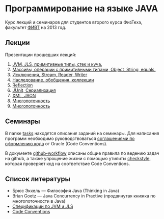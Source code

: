 # Программирование на языке JAVA

Курс лекций и семинаров для студентов второго курса ФизТеха, факультет
[ФИВТ](http://fivt.fizteh.ru) на 2013 год.

## Лекции
Презентации прошедших лекций:

1. [JVM, JLS, примитивные типы, стек и куча.](http://yadi.sk/d/GwdopKUI9JLnY)
2. [Массивы, операции с примитивными типами, Object, String, equals.](http://yadi.sk/d/2rGRP3Cy9JMiM)
3. [Исключения, Stream, Reader, Writer](http://yadi.sk/d/4qdRI4fOA3THz)
4. [Наследование, обобщения, коллекции](http://yadi.sk/d/0kYMQiNhA3TWo)
5. [Reflection](http://yadi.sk/d/C2I7P9igAToCA)
6. [JUnit, Сериализация](http://yadi.sk/d/cPNVV8f6Apt7D)
7. [XML, JSON](http://yadi.sk/d/4GIQOjFHBGDnz)
8. [Многопоточность](http://yadi.sk/d/NZgImdpzByxnP)
9. [Многопоточность](http://yadi.sk/d/jIKk9vuVByxnq)

## Семинары
В папке [tasks](tasks) находятся описания заданий на
семинары. Для написания программ необходимо руководствоваться [соглашениями
по оформлению кода](http://www.oracle.com/technetwork/java/codeconv-138413.html)
от Oracle (Code Conventions).

В документе [github-workflow](github-workflow.md) описаны
общие правила по ведению задач на github, а также упрощение жизни с помощью утилиты
[checkstyle](http://checkstyle.sourceforge.net/), которая проверяет код на соответствие
Code Conventions.

## Список литературы
* Брюс Эккель &mdash; Философия Java  (Thinking in Java)
* Brian Goetz &mdash; Java Concurrency in Practive (продвинутая книжка
по многопоточности в Java)
* [Спецификации по JVM и JLS](http://docs.oracle.com/javase/specs/index.html)
* [Code Conventions](http://www.oracle.com/technetwork/java/codeconv-138413.html)